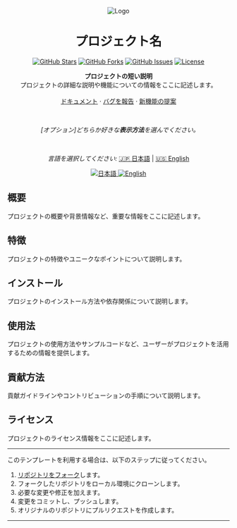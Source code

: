 <p align="center">
  <img src="sample-logo-470x235-1.png" alt="Logo">
</p>

<h1 align="center">プロジェクト名</h1>

<p align="center">
  <a href="https://github.com/ユーザー名/リポジトリ名"><img src="https://img.shields.io/github/stars/ユーザー名/リポジトリ名?style=flat-square" alt="GitHub Stars"></a>
  <a href="https://github.com/ユーザー名/リポジトリ名"><img src="https://img.shields.io/github/forks/ユーザー名/リポジトリ名?style=flat-square" alt="GitHub Forks"></a>
  <a href="https://github.com/ユーザー名/リポジトリ名/issues"><img src="https://img.shields.io/github/issues/ユーザー名/リポジトリ名?style=flat-square" alt="GitHub Issues"></a>
  <a href="https://github.com/ユーザー名/リポジトリ名/blob/main/LICENSE"><img src="https://img.shields.io/github/license/ユーザー名/リポジトリ名?style=flat-square" alt="License"></a>
</p>

<p align="center">
  <strong>プロジェクトの短い説明</strong>
  <br>
  プロジェクトの詳細な説明や機能についての情報をここに記述します。
    <br>
  <br>
  <a href="https://github.com/your-username/your-repo/wiki">ドキュメント</a>
  ·
  <a href="https://github.com/your-username/your-repo/issues">バグを報告</a>
  ·
  <a href="https://github.com/your-username/your-repo/issues">新機能の提案</a>
</p>

<br>
<p align="center">
  <i>[オプション]どちらか好きな<b>表示方法</b>を選んでください。</i>　
</p>
<br>
<p align="center">
    <em>言語を選択してください:</em>
  <a href="README.md">🇯🇵 日本語</a> |
  <a href="README_EN.md">🇺🇸 English</a>
</p>

<p align="center">
  <a href="README.md">
    <img src="https://img.shields.io/badge/language-日本語-orange.svg" alt="日本語">
  </a>
  <a href="README_EN.md">
    <img src="https://img.shields.io/badge/language-English-blue.svg" alt="English">
  </a>
</p>

## 概要

プロジェクトの概要や背景情報など、重要な情報をここに記述します。

## 特徴

プロジェクトの特徴やユニークなポイントについて説明します。

## インストール

プロジェクトのインストール方法や依存関係について説明します。

## 使用法

プロジェクトの使用方法やサンプルコードなど、ユーザーがプロジェクトを活用するための情報を提供します。

## 貢献方法

貢献ガイドラインやコントリビューションの手順について説明します。

## ライセンス

プロジェクトのライセンス情報をここに記述します。

---

このテンプレートを利用する場合は、以下のステップに従ってください。

1. [リポジトリをフォーク](https://github.com/ユーザー名/リポジトリ名/fork)します。
2. フォークしたリポジトリをローカル環境にクローンします。
3. 必要な変更や修正を加えます。
4. 変更をコミットし、プッシュします。
5. オリジナルのリポジトリにプルリクエストを作成します。

---
